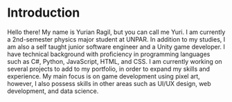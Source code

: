 # Introduction

Hello there! My name is Yurian Ragil, but you can call me Yuri. I am currently a 2nd-semester physics major student at UNPAR. In addition to my studies, I am also a self taught junior software engineer and a Unity game developer. I have technical background with proficiency in programming languages such as C#, Python, JavaScript, HTML, and CSS. I am currently working on several projects to add to my portfolio, in order to expand my skills and experience. My main focus is on game development using pixel art, however, I also possess skills in other areas such as UI/UX design, web development, and data science.
